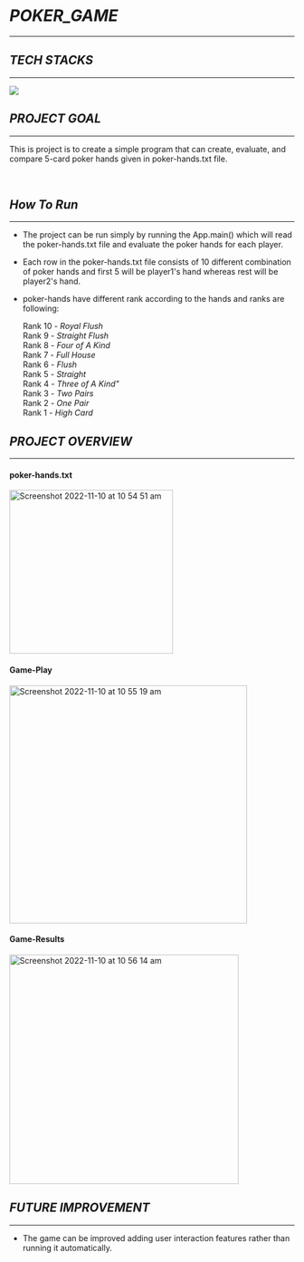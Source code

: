 
# **_POKER_GAME_**

<hr/>

## **_TECH STACKS_**

<hr/>
<p>
<img src="https://img.shields.io/badge/Java-D9DDDC?style=flat-square&logo=Java&logoColor=white" />
</p>

## **_PROJECT GOAL_**

<hr/>

This is project is to create a simple program that can create, evaluate, and compare 5-card poker hands given in poker-hands.txt file.

<br>


## **_How To Run_**
<hr/>

- The project can be run simply by running the App.main() which will read the poker-hands.txt file and evaluate the poker hands for each player.
- Each row in the poker-hands.txt file consists of 10 different combination of poker hands and first 5 will be player1's hand whereas rest will be player2's hand.
- poker-hands have different rank according to the hands and ranks are following: 
  
    Rank 10 - _Royal Flush_ <br>
    Rank 9   - _Straight Flush_<br>
    Rank 8   - _Four of A Kind_<br>
    Rank 7   - _Full House_<br>
    Rank 6   - _Flush_<br>
    Rank 5   - _Straight_<br>
    Rank 4   - _Three of A Kind"_<br>
    Rank 3   - _Two Pairs_<br>
    Rank 2   - _One Pair_<br>
    Rank 1   - _High Card_<br>
 

## **_PROJECT OVERVIEW_**

<hr/>

#### **poker-hands.txt**
<img width="289" alt="Screenshot 2022-11-10 at 10 54 51 am" src="https://user-images.githubusercontent.com/93105607/200968692-a59fb00e-f57e-4f2d-b67e-9d87904514c6.png">

#### **Game-Play**
<img width="420" alt="Screenshot 2022-11-10 at 10 55 19 am" src="https://user-images.githubusercontent.com/93105607/200968697-5845f152-e3bb-49f3-80b3-d387e96f0cd8.png">

#### **Game-Results**

<img width="405" alt="Screenshot 2022-11-10 at 10 56 14 am" src="https://user-images.githubusercontent.com/93105607/200968992-98bd4cfc-98af-42bf-99a9-3c928249ee49.png">




## **_FUTURE IMPROVEMENT_**

<hr/>

- The game can be improved adding user interaction features rather than running it automatically. 

